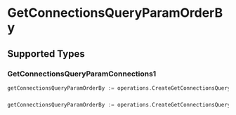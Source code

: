 # GetConnectionsQueryParamOrderBy


## Supported Types

### GetConnectionsQueryParamConnections1

```go
getConnectionsQueryParamOrderBy := operations.CreateGetConnectionsQueryParamOrderByGetConnectionsQueryParamConnections1(operations.GetConnectionsQueryParamConnections1{/* values here */})
```

### 

```go
getConnectionsQueryParamOrderBy := operations.CreateGetConnectionsQueryParamOrderByArrayOfgetConnectionsQueryParamConnectionsOrderBy2([]operations.GetConnectionsQueryParamConnectionsOrderBy2{/* values here */})
```

